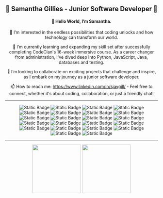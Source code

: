 <h2 align="center"> 💞️ Samantha Gillies - Junior Software Developer 💞️ </h1>
<!-- <div style="display: flex; align-items: center; justify-content: space-between;"> -->
<div align="center">
<h4>👋 Hello World, I’m Samantha.</h4>

👀 I’m interested in the endless possibilities that coding unlocks and how technology can transform our world.


🌱 I’m currently learning and expanding my skill set after successfully completing CodeClan's 16-week immersive course. As a career changer from administration, I've dived deep into Python, JavaScript, Java, databases and testing.

💞️ I’m looking to collaborate on exciting projects that challenge and inspire, as I embark on my journey as a junior software developer.

📫 How to reach me: https://www.linkedin.com/in/sjaygill/ - Feel free to connect, whether it's about coding, collaboration, or just a friendly chat!
</div>
<hr/>
<div align="center">
  <img alt="Static Badge" src="https://img.shields.io/badge/Python%20-%20purple"> <img alt="Static Badge" src="https://img.shields.io/badge/Javascript%20-%20blue">
 <img alt="Static Badge" src="https://img.shields.io/badge/Java%20-%20pink"> <img alt="Static Badge" src="https://img.shields.io/badge/SQL%20-%20yellow"> <img alt="Static Badge" src="https://img.shields.io/badge/MongoDB%20-%20orange"> <img alt="Static Badge" src="https://img.shields.io/badge/React%20-%20grey"> <img alt="Static Badge" src="https://img.shields.io/badge/Flask%20-%20brown"> <img alt="Static Badge" src="https://img.shields.io/badge/SpringBoot%20-%20purple"> <img alt="Static Badge" src="https://img.shields.io/badge/GitHub%20-%20pink"> <img alt="Static Badge" src="https://img.shields.io/badge/FireBase%20-%20black"> <img alt="Static Badge" src="https://img.shields.io/badge/Teamwork%20-%20blue"> <img alt="Static Badge" src="https://img.shields.io/badge/HTML%20-%20green"> <img alt="Static Badge" src="https://img.shields.io/badge/css%20-%20grey"> <img alt="Static Badge" src="https://img.shields.io/badge/sass%20-%20brown"> <img alt="Static Badge" src="https://img.shields.io/badge/API%20-%20orange"> <img alt="Static Badge" src="https://img.shields.io/badge/Insomnia%20-%20purple"> <img alt="Static Badge" src="https://img.shields.io/badge/VSCode%20-%20red"> <img alt="Static Badge" src="https://img.shields.io/badge/Cypress%20-%20beige"> <img alt="Static Badge" src="https://img.shields.io/badge/Time%20Management%20%20-%20black"> <img alt="Static Badge" src="https://img.shields.io/badge/IntelliJ%20%20-%20brown"> <img alt="Static Badge" src="https://img.shields.io/badge/Adobe%20%20-%20pink"> <img alt="Static Badge" src="https://img.shields.io/badge/Deadlines%20%20-%20black">
</div>
<hr/>
<div align="center">
<img src="http://github-profile-summary-cards.vercel.app/api/cards/profile-details?username=samjaygill&theme=swift" height="160px" />
<img src="http://github-profile-summary-cards.vercel.app/api/cards/stats?username=samjaygill&theme=swift" height="160px" />
  </div>
<!---
samjaygill/samjaygill is a ✨ special ✨ repository because its `README.md` (this file) appears on your GitHub profile.
You can click the Preview link to take a look at your changes.
--->


